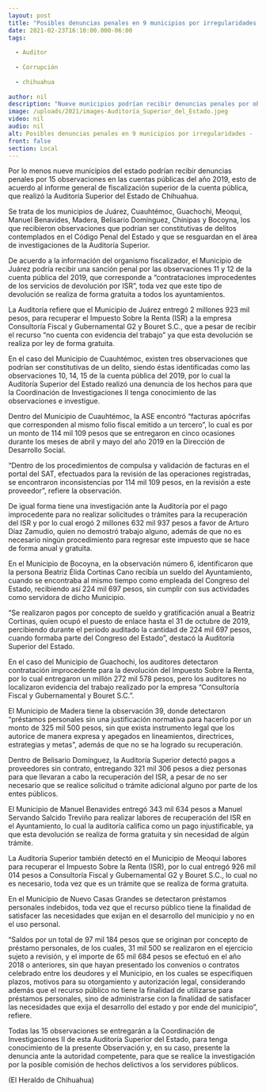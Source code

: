 ```yaml
---
layout: post
title: "Posibles denuncias penales en 9 municipios por irregularidades -  ASE"
date: 2021-02-23T16:10:00.000-06:00
tags:
  
  - Auditor
  
  - Corrupción
  
  - chihuahua
  
author: nil
description: "Nueve municipios podrían recibir denuncias penales por observaciones de la ASE"
image: /uploads/2021/images-Auditoría_Superior_del_Estado.jpeg
video: nil
audio: nil
alt: Posibles denuncias penales en 9 municipios por irregularidades -  ASE
front: false
section: Local
---
```


Por lo menos nueve municipios del estado podrían recibir denuncias penales por 15 observaciones en las cuentas públicas del año 2019, esto de acuerdo al informe general de fiscalización superior de la cuenta pública, que realizó la Auditoría Superior del Estado de Chihuahua.

Se trata de los municipios de Juárez, Cuauhtémoc, Guachochi, Meoqui, Manuel Benavides, Madera, Belisario Domínguez, Chínipas y Bocoyna, los que recibieron observaciones que podrían ser constitutivas de delitos contemplados en el Código Penal del Estado y que se resguardan en el área de investigaciones de la Auditoría Superior.

De acuerdo a la información del organismo fiscalizador, el Municipio de Juárez podría recibir una sanción penal por las observaciones 11 y 12 de la cuenta pública del 2019, que corresponde a “contrataciones improcedentes de los servicios de devolución por ISR”, toda vez que este tipo de devolución se realiza de forma gratuita a todos los ayuntamientos.

La Auditoría refiere que el Municipio de Juárez entregó 2 millones 923 mil pesos, para recuperar el Impuesto Sobre la Renta (ISR) a la empresa Consultoría Fiscal y Gubernamental G2 y Bouret S.C., que a pesar de recibir el recurso “no cuenta con evidencia del trabajo” ya que esta devolución se realiza por ley de forma gratuita.

En el caso del Municipio de Cuauhtémoc, existen tres observaciones que podrían ser constitutivas de un delito, siendo éstas identificadas como las observaciones 10, 14, 15 de la cuenta pública del 2019, por lo cual la Auditoría Superior del Estado realizó una denuncia de los hechos para que la Coordinación de Investigaciones II tenga conocimiento de las observaciones e investigue.

Dentro del Municipio de Cuauhtémoc, la ASE encontró “facturas apócrifas que corresponden al mismo folio fiscal emitido a un tercero”, lo cual es por un monto de 114 mil 109 pesos que se entregaron en cinco ocasiones durante los meses de abril y mayo del año 2019 en la Dirección de Desarrollo Social.

“Dentro de los procedimientos de compulsa y validación de facturas en el portal del SAT, efectuados para la revisión de las operaciones registradas, se encontraron inconsistencias por 114 mil 109 pesos, en la revisión a este proveedor”, refiere la observación.

De igual forma tiene una investigación ante la Auditoría por el pago improcedente para no realizar solicitudes o trámites para la recuperación del ISR y por lo cual erogó 2 millones 632 mil 937 pesos a favor de Arturo Díaz Zamudio, quien no demostró trabajo alguno, además de que no es necesario ningún procedimiento para regresar este impuesto que se hace de forma anual y gratuita.

En el Municipio de Bocoyna, en la observación número 6, identificaron que la persona Beatriz Élida Cortinas Cano recibía un sueldo del Ayuntamiento, cuando se encontraba al mismo tiempo como empleada del Congreso del Estado, recibiendo así 224 mil 697 pesos, sin cumplir con sus actividades como servidora de dicho Municipio.

“Se realizaron pagos por concepto de sueldo y gratificación anual a Beatriz Cortinas, quien ocupó el puesto de enlace hasta el 31 de octubre de 2019, percibiendo durante el periodo auditado la cantidad de 224 mil 697 pesos, cuando formaba parte del Congreso del Estado”, destacó la Auditoría Superior del Estado.

En el caso del Municipio de Guachochi, los auditores detectaron contratación improcedente para la devolución del Impuesto Sobre la Renta, por lo cual entregaron un millón 272 mil 578 pesos, pero los auditores no localizaron evidencia del trabajo realizado por la empresa “Consultoría Fiscal y Gubernamental y Bouret S.C.”.

El Municipio de Madera tiene la observación 39, donde detectaron “préstamos personales sin una justificación normativa para hacerlo por un monto de 325 mil 500 pesos, sin que exista instrumento legal que los autorice de manera expresa y apegados en lineamientos, directrices, estrategias y metas”, además de que no se ha logrado su recuperación.

Dentro de Belisario Domínguez, la Auditoría Superior detectó pagos a proveedores sin contrato, entregando 321 mil 306 pesos a diez personas para que llevaran a cabo la recuperación del ISR, a pesar de no ser necesario que se realice solicitud o trámite adicional alguno por parte de los entes públicos.

El Municipio de Manuel Benavides entregó 343 mil 634 pesos a Manuel Servando Salcido Treviño para realizar labores de recuperación del ISR en el Ayuntamiento, lo cual la auditoría califica como un pago injustificable, ya que esta devolución se realiza de forma gratuita y sin necesidad de algún trámite.

La Auditoría Superior también detectó en el Municipio de Meoqui labores para recuperar el Impuesto Sobre la Renta (ISR), por lo cual entregó 926 mil 014 pesos a Consultoría Fiscal y Gubernamental G2 y Bouret S.C., lo cual no es necesario, toda vez que es un trámite que se realiza de forma gratuita.

En el Municipio de Nuevo Casas Grandes se detectaron préstamos personales indebidos, toda vez que el recurso público tiene la finalidad de satisfacer las necesidades que exijan en el desarrollo del municipio y no en el uso personal.

“Saldos por un total de 97 mil 184 pesos que se originan por concepto de préstamo personales, de los cuales, 31 mil 500 se realizaron en el ejercicio sujeto a revisión, y el importe de 65 mil 684 pesos se efectuó en el año 2018 o anteriores, sin que hayan presentado los convenios o contratos celebrado entre los deudores y el Municipio, en los cuales se especifiquen plazos, motivos para su otorgamiento y autorización legal, considerando además que el recurso público no tiene la finalidad de utilizarse para préstamos personales, sino de administrarse con la finalidad de satisfacer las necesidades que exija el desarrollo del estado y por ende del municipio”, refiere.

Todas las 15 observaciones se entregarán a la Coordinación de Investigaciones II de esta Auditoría Superior del Estado, para tenga conocimiento de la presente Observación y, en su caso, presente la denuncia ante la autoridad competente, para que se realice la investigación por la posible comisión de hechos delictivos a los servidores públicos.

(El Heraldo de Chihuahua)